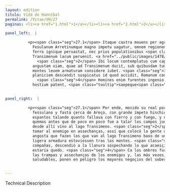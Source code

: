 ```yaml
---
layout: edition
titulo: Vida de Hanníbal
permalink: /Vitae/VH/27
paginas: <li><a href="1.html">1</a></li><li><a href="2.html">2</a></li><li><a href="3.html">3</a></li><li><a href="4.html">4</a></li><li><a href="5.html">5</a></li><li><a href="6.html">6</a></li><li><a href="7.html">7</a></li><li><a href="8.html">8</a></li><li><a href="9.html">9</a></li><li><a href="10.html">10</a></li><li><a href="11.html">11</a></li><li><a href="12.html">12</a></li><li><a href="13.html">13</a></li><li><a href="14.html">14</a></li><li><a href="15.html">15</a></li><li><a href="16.html">16</a></li><li><a href="17.html">17</a></li><li><a href="18.html">18</a></li><li><a href="19.html">19</a></li><li><a href="20.html">20</a></li><li><a href="21.html">21</a></li><li><a href="22.html">22</a></li><li><a href="23.html">23</a></li><li><a href="24.html">24</a></li><li><a href="25.html">25</a></li><li><a href="26.html">26</a></li><li><a href="27.html">27</a></li><li><a href="28.html">28</a></li><li><a href="29.html">29</a></li><li><a href="30.html">30</a></li><li><a href="31.html">31</a></li><li><a href="32.html">32</a></li><li><a href="33.html">33</a></li><li><a href="34.html">34</a></li><li><a href="35.html">35</a></li><li><a href="36.html">36</a></li><li><a href="37.html">37</a></li><li><a href="38.html">38</a></li><li><a href="39.html">39</a></li><li><a href="40.html">40</a></li><li><a href="41.html">41</a></li><li><a href="42.html">42</a></li><li><a href="43.html">43</a></li><li><a href="44.html">44</a></li><li><a href="45.html">45</a></li><li><a href="46.html">46</a></li><li><a href="47.html">47</a></li><li><a href="48.html">48</a></li><li><a href="49.html">49</a></li><li><a href="50.html">50</a></li><li><a href="51.html">51</a></li><li><a href="52.html">52</a></li><li><a href="53.html">53</a></li><li><a href="54.html">54</a></li><li><a href="55.html">55</a></li><li><a href="56.html">56</a></li><li><a href="57.html">57</a></li><li><a href="58.html">58</a></li><li><a href="59.html">59</a></li><li><a href="60.html">60</a></li><li><a href="61.html">61</a></li><li><a href="62.html">62</a></li><li><a href="63.html">63</a></li><li><a href="64.html">64</a></li><li><a href="65.html">65</a></li><li><a href="66.html">66</a></li><li><a href="67.html">67</a></li><li><a href="68.html">68</a></li><li><a href="69.html">69</a></li><li><a href="70.html">70</a></li><li><a href="71.html">71</a></li><li><a href="72.html">72</a></li><li><a href="73.html">73</a></li><li><a href="74.html">74</a></li><li><a href="75.html">75</a></li><li><a href="76.html">76</a></li><li><a href="77.html">77</a></li><li><a href="78.html">78</a></li><li><a href="79.html">79</a></li><li><a href="80.html">80</a></li><li><a href="81.html">81</a></li><li><a href="82.html">82</a></li><li><a href="83.html">83</a></li><li><a href="84.html">84</a></li><li><a href="85.html">85</a></li><li><a href="86.html">86</a></li><li><a href="87.html">87</a></li><li><a href="88.html">88</a></li><li><a href="89.html">89</a></li><li><a href="90.html">90</a></li><li><a href="91.html">91</a></li><li><a href="92.html">92</a></li><li><a href="93.html">93</a></li><li><a href="94.html">94</a></li><li><a href="95.html">95</a></li><li><a href="96.html">96</a></li>

panel_left:  |

          <p><span class="seg">27.1</span> Itaque castra mouens per agrum
            Fesulanum Arretinumque magno impetu uagatur, omnem regionem terroribus implet, cuncta
            ferro ignique peruastat, nec prius populationibus <span class="tooltip">aut incendiis<span class="tooltiptext">incendisque <span class="siglas">F W</span> </span></span> finem facit, quam passim uastatis agris ad montes Cortonenses atque inde ad
            Transimenum lacum peruenit. <a href="../public/images/1478/113v.jpg" target="new"><img class="facs" src="https://alfonsodepalencia.github.io/Vitae/public/images/facs_icon.jpg"/></a>[113v]
              <span class="seg">2</span> Ibi locum contemplatus cum capere insidiis hostem quaereret, prope
            angustam uiam, quae ad Transimenum ducit, sub quibusdam tumulis equitatum locat, post
            montes leuem armaturam considere iubet. <span class="seg">3</span> Ipse cum reliquis copiis in
            planiciem descendit suspicatus id quod accidit, Romanum consulem non quieturum.
              <span class="seg">4</span> Homines enim furentes ingenio facile ad 10 omnes machinas atque insidias
            hostium patent, <span class="tooltip">saepeque<span class="tooltiptext">seque <span class="siglas">R</span> </span></span> salutaribus consiliis spretis summam rerum in discrimen obiiciunt.</p>
        

panel_right:  |

          <p><span class="seg">27.1</span> Por ende, movido su real por el campo
            fessulano y fasta çerca de Areço, con grande ímpeto hinchió toda aquella tierra de
            espantos talando quanto fallava con fierro y con fuego, y no fizo fin a las talas y
            quemas antes que de poco en poco fue a talar los campos juntos a los montes de Cortona y
            desde allí vino al lago Transimeno. <span class="seg">2</span> Y allí miró bien el logar queriendo
            tomar al enemigo en assechanças, assí que colocó la gente de cavallo çerca de una vía
            angosta que fazen los que van al lago Transimeno baxo de unos oteros, y mandó que los de
            ligera armadura estoviessen tras los montes. <span class="seg">3</span> Y él, con todas las otras
            compañas, descendió a la llanura sospechando lo que acaesçió, qu’el cónsul romano no
            estaría quedo. <span class="seg">4</span> Ca los ombres furiosos de su natural de ligero caen en todas
            las trampas y assechanças de los enemigos y, las más vezes, despreçiados los consejos
            saludables, ponen en peligro los mayores negoçios del soberano estado.</p>
        

---
```


Technical Description 